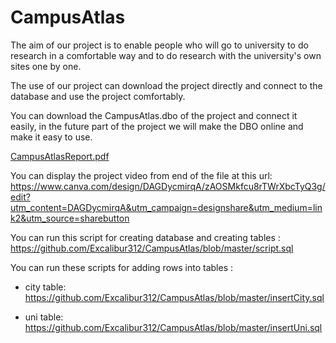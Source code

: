 # CampusAtlas
The aim of our project is to enable people who will go to university to do research in a comfortable way and to do research with the university's own sites one by one.

The use of our project can download the project directly and connect to the database and use the project comfortably.


You can download the CampusAtlas.dbo of the project and connect it easily, in the future part of the project we will make the DBO online and make it easy to use.

[CampusAtlasReport.pdf](https://github.com/Excalibur312/CampusAtlas/files/15188989/CampusAtlasReport.pdf)

You can display the project video from end of the file at this url:
https://www.canva.com/design/DAGDycmirqA/zAOSMkfcu8rTWrXbcTyQ3g/edit?utm_content=DAGDycmirqA&utm_campaign=designshare&utm_medium=link2&utm_source=sharebutton

You can run this script for creating database and creating tables : 
https://github.com/Excalibur312/CampusAtlas/blob/master/script.sql

You can run these scripts for adding rows into tables : 
  - city table: https://github.com/Excalibur312/CampusAtlas/blob/master/insertCity.sql  

  - uni table: https://github.com/Excalibur312/CampusAtlas/blob/master/insertUni.sql
